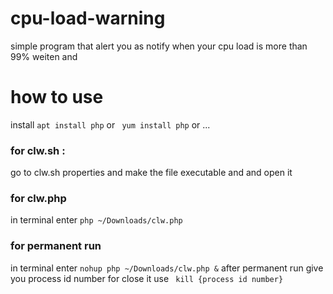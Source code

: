 # cpu-load-warning
simple program that alert you as notify when your cpu load is more than 99% 
weiten
and
# how to use
install ```apt install php``` or ``` yum install php```  or  ...
### for clw.sh :
  go to clw.sh properties and make the file executable and and open it
### for clw.php
  in terminal enter ```php ~/Downloads/clw.php```
### for permanent run 
in terminal enter ```nohup php ~/Downloads/clw.php &```
after permanent run give you process id number for close it use ``` kill {process id number}```


  
